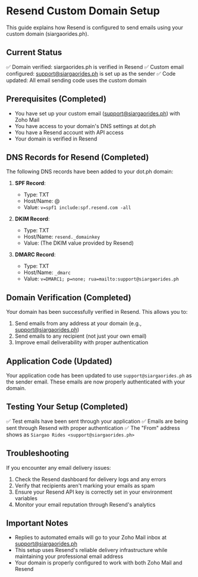 # Resend Custom Domain Setup

This guide explains how Resend is configured to send emails using your custom domain (siargaorides.ph).

## Current Status

✅ Domain verified: siargaorides.ph is verified in Resend
✅ Custom email configured: support@siargaorides.ph is set up as the sender
✅ Code updated: All email sending code uses the custom domain

## Prerequisites (Completed)

- You have set up your custom email (support@siargaorides.ph) with Zoho Mail
- You have access to your domain's DNS settings at dot.ph
- You have a Resend account with API access
- Your domain is verified in Resend

## DNS Records for Resend (Completed)

The following DNS records have been added to your dot.ph domain:

1. **SPF Record**:
   - Type: TXT
   - Host/Name: @
   - Value: `v=spf1 include:spf.resend.com -all`

2. **DKIM Record**:
   - Type: TXT
   - Host/Name: `resend._domainkey`
   - Value: (The DKIM value provided by Resend)

3. **DMARC Record**:
   - Type: TXT
   - Host/Name: `_dmarc`
   - Value: `v=DMARC1; p=none; rua=mailto:support@siargaorides.ph`

## Domain Verification (Completed)

Your domain has been successfully verified in Resend. This allows you to:

1. Send emails from any address at your domain (e.g., support@siargaorides.ph)
2. Send emails to any recipient (not just your own email)
3. Improve email deliverability with proper authentication

## Application Code (Updated)

Your application code has been updated to use `support@siargaorides.ph` as the sender email. These emails are now properly authenticated with your domain.

## Testing Your Setup (Completed)

✅ Test emails have been sent through your application
✅ Emails are being sent through Resend with proper authentication
✅ The "From" address shows as `Siargao Rides <support@siargaorides.ph>`

## Troubleshooting

If you encounter any email delivery issues:

1. Check the Resend dashboard for delivery logs and any errors
2. Verify that recipients aren't marking your emails as spam
3. Ensure your Resend API key is correctly set in your environment variables
4. Monitor your email reputation through Resend's analytics

## Important Notes

- Replies to automated emails will go to your Zoho Mail inbox at support@siargaorides.ph
- This setup uses Resend's reliable delivery infrastructure while maintaining your professional email address
- Your domain is properly configured to work with both Zoho Mail and Resend
